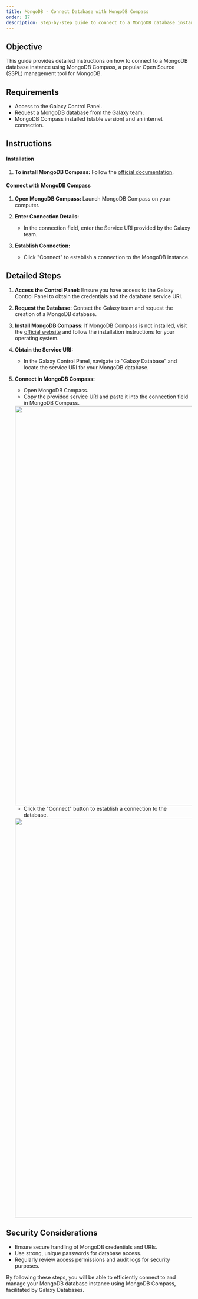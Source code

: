 ```yaml
---
title: MongoDB - Connect Database with MongoDB Compass
order: 17
description: Step-by-step guide to connect to a MongoDB database instance using MongoDB Compass, provided by Galaxy Databases.
---
```


<h2 id="objective">Objective</h2>

This guide provides detailed instructions on how to connect to a MongoDB database instance using MongoDB Compass, a popular Open Source (SSPL) management tool for MongoDB.

<h2 id="requirements">Requirements</h2>

- Access to the Galaxy Control Panel.
- Request a MongoDB database from the Galaxy team.
- MongoDB Compass installed (stable version) and an internet connection.

<h2 id="instructions">Instructions</h2>

#### Installation

1. **To install MongoDB Compass:**
   Follow the [official documentation](https://docs.mongodb.com/compass/current/install/).

#### Connect with MongoDB Compass

1. **Open MongoDB Compass:**
   Launch MongoDB Compass on your computer.

2. **Enter Connection Details:**
   - In the connection field, enter the Service URI provided by the Galaxy team.
   
3. **Establish Connection:**
   - Click "Connect" to establish a connection to the MongoDB instance.

<h2 id="detailed-steps">Detailed Steps</h2>

1. **Access the Control Panel:**
   Ensure you have access to the Galaxy Control Panel to obtain the credentials and the database service URI.

2. **Request the Database:**
   Contact the Galaxy team and request the creation of a MongoDB database.

3. **Install MongoDB Compass:**
   If MongoDB Compass is not installed, visit the [official website](https://www.mongodb.com/try/download/compass) and follow the installation instructions for your operating system.

4. **Obtain the Service URI:**
   - In the Galaxy Control Panel, navigate to “Galaxy Database” and locate the service URI for your MongoDB database.

5. **Connect in MongoDB Compass:**
   - Open MongoDB Compass.
   - Copy the provided service URI and paste it into the connection field in MongoDB Compass.

   <img src="/images/galaxy-databases-mongodb-compass-connection.png" style="width: 1080px"/>

   - Click the "Connect" button to establish a connection to the database.

    <img src="/images/galaxy-databases-mongodb-compass-connection-done.png" style="width: 1080px"/>

<h2 id="security-considerations">Security Considerations</h2>

- Ensure secure handling of MongoDB credentials and URIs.
- Use strong, unique passwords for database access.
- Regularly review access permissions and audit logs for security purposes.

By following these steps, you will be able to efficiently connect to and manage your MongoDB database instance using MongoDB Compass, facilitated by Galaxy Databases.